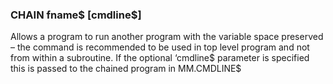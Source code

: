 

### CHAIN fname$ [cmdline$]

Allows a program to run another program with the variable space preserved – the command is recommended to be used in top level program and not from within a subroutine. If the optional ‘cmdline$ parameter is specified this is passed to the chained program in MM.CMDLINE$